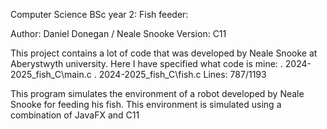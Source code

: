 Computer Science BSc year 2: Fish feeder:

Author: Daniel Donegan / Neale Snooke
Version: C11

This project contains a lot of code that was developed by Neale Snooke at Aberystwyth university. Here I have specified what code is mine:
  . 2024-2025_fish_C\main.c
  . 2024-2025_fish_C\fish.c Lines: 787/1193

This program simulates the environment of a robot developed by Neale Snooke for feeding his fish. This environment is simulated using a combination of JavaFX and C11
